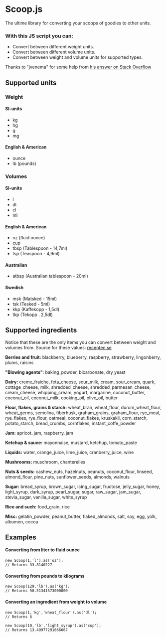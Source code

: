 Scoop.js
==========================

The ultime library for converting your scoops of goodies to other units.

### With this JS script you can: ###

 - Convert between different weight units.
 - Convert between different
   volume units.
 - Convert between weight and volume units for supported types.

Thanks to "jvenema" for some help from [his answer on Stack Overflow][1]

## Supported units ##
### Weight ###
#### SI-units ####
 - kg
 - hg
 - g
 - mg

#### English & American ####
 - ounce
 - lb (pounds)

### Volumes ###
#### SI-units ####
 - l
 - dl
 - cl
 - ml

#### English & American ####
 - oz (fluid ounce)
 - cup
 - tbsp (Tablespoon - 14,7ml)
 - tsp (Teaspoon - 4,9ml)

#### Australian ####
 - atbsp (Australian tablespoon - 20ml)

#### Swedish ####
 - msk (Matsked - 15ml)
 - tsk (Tesked - 5ml)
 - kkp (Kaffekopp - 1,5dl)
 - tkp (Tekopp . 2,5dl)

## Supported ingredients ##
Notice that these are the only items you can convert between weight and volumes from. Source for these values: [recepten.se][2]

**Berries and fruit:** blackberry, blueberry, raspberry, strawberry, lingonberry, plums, raisins

**"Blowing agents"**: baking_powder, bicarbonate, dry_yeast

**Dairy:** creme_fraiche, feta_cheese, sour_milk, cream, sour_cream, quark, cottage_cheese, milk, shredded_cheese, shredded_parmesan_cheese, cream_cheese, whipping_cream, yogurt, margarine, coconut_butter, coconut_oil, coconut_milk, cooking_oil, olive_oil, butter

**Flour, flakes, grains & starch:** wheat_bran, wheat_flour, durum_wheat_flour, wheat_germs, semolina, fiberhusk, graham_grains, graham_flour, rye_meal, rye_flakes, rye_flour, oatmeal, coconut_flakes, kruskakli, corn_starch, potato_starch, bread_crumbs, cornflakes, instant_coffe_powder

**Jam:** apricot_jam, raspberry_jam

**Ketchup & sauce:** mayonnaise, mustard, ketchup, tomato_paste

**Liquids:** water, orange_juice, lime_juice, cranberry_juice, wine

**Mushrooms:** muschroom, chanterelles

**Nuts & seeds:** cashew_nuts, hazelnuts, peanuts, coconut_flour, linseed, almond_flour, pine_nuts, sunflower_seeds, almonds, walnuts

**Sugar:** bread_syrup, brown_sugar, icing_sugar, fructose, jelly_sugar, honey, light_syrup, dark_syrup, pearl_sugar, sugar, raw_sugar, jam_sugar, stevia_sugar, vanilla_sugar, white_syrup

**Rice and such:** food_grain, rice

**Misc:** gelatin_powder, peanut_butter, flaked_almonds, salt, soy, egg, yolk, albumen, cocoa


## Examples ##

#### Converting from liter to fluid ounce ####
	new Scoop(1,'l').as('oz');
	// Returns 33.8140227
#### Converting from pounds to kilograms ####
	new Scoop(129,'lb').as('kg');
	// Returns 58.51341573000000
#### Converting an ingredient from weight to volume ####
	new Scoop(1,'kg','wheat_flour').as('dl');
	// Returns 6

	new Scoop(10,'lb','light_syrup').as('cup');
	// Returns 13.49977291666667

  [1]: http://j.mp/1dDraAC
  [2]: http://www.recepten.se/artiklar/maatt_enheter.html